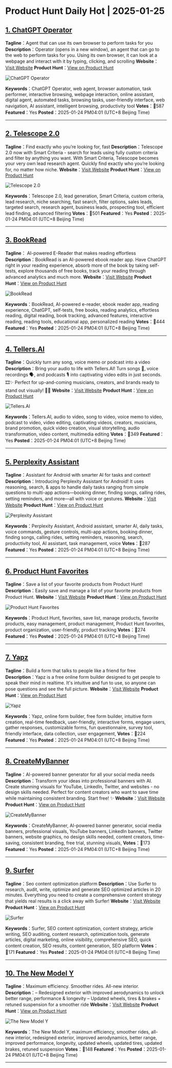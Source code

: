 # Product Hunt Daily Hot | 2025-01-25

## [1. ChatGPT Operator](https://www.producthunt.com/posts/chatgpt-operator?utm_campaign=producthunt-api&utm_medium=api-v2&utm_source=Application%3A+phtrends+%28ID%3A+147529%29)
**Tagline**：Agent that can use its own browser to perform tasks for you
**Description**：Operator ⁠(opens in a new window), an agent that can go to the web to perform tasks for you. Using its own browser, it can look at a webpage and interact with it by typing, clicking, and scrolling
**Website**：[Visit Website](https://www.producthunt.com/r/5VKSPAVIUQAMS4?utm_campaign=producthunt-api&utm_medium=api-v2&utm_source=Application%3A+phtrends+%28ID%3A+147529%29)
**Product Hunt**：[View on Product Hunt](https://www.producthunt.com/posts/chatgpt-operator?utm_campaign=producthunt-api&utm_medium=api-v2&utm_source=Application%3A+phtrends+%28ID%3A+147529%29)

![ChatGPT Operator](https://ph-files.imgix.net/bb651363-f792-4b26-979e-c2373420c3e3.png?auto=format&fit=crop&frame=1&h=512&w=1024)

**Keywords**：ChatGPT Operator, web agent, browser automation, task performer, interactive browsing, webpage interaction, online assistant, digital agent, automated tasks, browsing tasks, user-friendly interface, web navigation, AI assistant, intelligent browsing, productivity tool
**Votes**：🔺587
**Featured**：Yes
**Posted**：2025-01-24 PM04:01 (UTC+8 Beijing Time)

---

## [2. Telescope 2.0](https://www.producthunt.com/posts/telescope-2-0-2?utm_campaign=producthunt-api&utm_medium=api-v2&utm_source=Application%3A+phtrends+%28ID%3A+147529%29)
**Tagline**：Find exactly who you’re looking for, fast
**Description**：Telescope 2.0 now with Smart Criteria - search for leads using fully custom criteria and filter by anything you want. With Smart Criteria, Telescope becomes your very own lead research agent. Quickly find exactly who you’re looking for, no matter how niche.
**Website**：[Visit Website](https://www.producthunt.com/r/WMKD2X45V4JVOX?utm_campaign=producthunt-api&utm_medium=api-v2&utm_source=Application%3A+phtrends+%28ID%3A+147529%29)
**Product Hunt**：[View on Product Hunt](https://www.producthunt.com/posts/telescope-2-0-2?utm_campaign=producthunt-api&utm_medium=api-v2&utm_source=Application%3A+phtrends+%28ID%3A+147529%29)

![Telescope 2.0](https://ph-files.imgix.net/2f12e4ae-1c94-47bc-bd86-67d849728533.jpeg?auto=format&fit=crop&frame=1&h=512&w=1024)

**Keywords**：Telescope 2.0, lead generation, Smart Criteria, custom criteria, lead research, niche searching, fast search, filter options, sales leads, targeted search, research agent, business leads, prospecting tool, efficient lead finding, advanced filtering
**Votes**：🔺501
**Featured**：Yes
**Posted**：2025-01-24 PM04:01 (UTC+8 Beijing Time)

---

## [3. BookRead](https://www.producthunt.com/posts/bookread?utm_campaign=producthunt-api&utm_medium=api-v2&utm_source=Application%3A+phtrends+%28ID%3A+147529%29)
**Tagline**： AI-powered E-Reader that makes reading effortless
**Description**：BookRead is an AI-powered ebook reader app. Have ChatGPT right in your reading experience, absorb more of the book by taking self-tests, explore thousands of free books, track your reading through advanced analytics and much more.
**Website**：[Visit Website](https://www.producthunt.com/r/C56N35WJHSFMEQ?utm_campaign=producthunt-api&utm_medium=api-v2&utm_source=Application%3A+phtrends+%28ID%3A+147529%29)
**Product Hunt**：[View on Product Hunt](https://www.producthunt.com/posts/bookread?utm_campaign=producthunt-api&utm_medium=api-v2&utm_source=Application%3A+phtrends+%28ID%3A+147529%29)

![BookRead](https://ph-files.imgix.net/08b65f8b-996a-47ca-b220-e2cba83aca13.jpeg?auto=format&fit=crop&frame=1&h=512&w=1024)

**Keywords**：BookRead, AI-powered e-reader, ebook reader app, reading experience, ChatGPT, self-tests, free books, reading analytics, effortless reading, digital reading, book tracking, advanced features, interactive reading, reading tools, educational app, personalized reading
**Votes**：🔺444
**Featured**：Yes
**Posted**：2025-01-24 PM04:01 (UTC+8 Beijing Time)

---

## [4. Tellers.AI](https://www.producthunt.com/posts/tellers-ai-2?utm_campaign=producthunt-api&utm_medium=api-v2&utm_source=Application%3A+phtrends+%28ID%3A+147529%29)
**Tagline**：Quickly turn any song, voice memo or podcast into a video
**Description**：Bring your audio to life with Tellers.AI! Turn songs 🎵, voice recordings 🗣️, and podcasts 🎙️ into captivating video edits in just seconds. 🎞️✨ Perfect for up-and-coming musicians, creators, and brands ready to stand out visually! 🚀🌟
**Website**：[Visit Website](https://www.producthunt.com/r/3PBRQNQSIUCQX5?utm_campaign=producthunt-api&utm_medium=api-v2&utm_source=Application%3A+phtrends+%28ID%3A+147529%29)
**Product Hunt**：[View on Product Hunt](https://www.producthunt.com/posts/tellers-ai-2?utm_campaign=producthunt-api&utm_medium=api-v2&utm_source=Application%3A+phtrends+%28ID%3A+147529%29)

![Tellers.AI](https://ph-files.imgix.net/db07b8f6-0ae9-4018-945f-084bc327b23b.gif?auto=format&fit=crop&frame=1&h=512&w=1024)

**Keywords**：Tellers.AI, audio to video, song to video, voice memo to video, podcast to video, video editing, captivating videos, creators, musicians, brand promotion, quick video creation, visual storytelling, audio transformation, video content, multimedia editing
**Votes**：🔺349
**Featured**：Yes
**Posted**：2025-01-24 PM04:01 (UTC+8 Beijing Time)

---

## [5. Perplexity Assistant ](https://www.producthunt.com/posts/perplexity-assistant?utm_campaign=producthunt-api&utm_medium=api-v2&utm_source=Application%3A+phtrends+%28ID%3A+147529%29)
**Tagline**：Assistant for Android with smarter AI for tasks and context!
**Description**：Introducing Perplexity Assistant for Android! It uses reasoning, search, & apps to handle daily tasks ranging from simple questions to multi-app actions—booking dinner, finding songs, calling rides, setting reminders, and more—all with voice or gestures.
**Website**：[Visit Website](https://www.producthunt.com/r/NAE3QKOG2Z6JXO?utm_campaign=producthunt-api&utm_medium=api-v2&utm_source=Application%3A+phtrends+%28ID%3A+147529%29)
**Product Hunt**：[View on Product Hunt](https://www.producthunt.com/posts/perplexity-assistant?utm_campaign=producthunt-api&utm_medium=api-v2&utm_source=Application%3A+phtrends+%28ID%3A+147529%29)

![Perplexity Assistant ](https://ph-files.imgix.net/e2037488-1871-4b20-92d4-6cbcd5ffdb54.jpeg?auto=format&fit=crop&frame=1&h=512&w=1024)

**Keywords**：Perplexity Assistant, Android assistant, smarter AI, daily tasks, voice commands, gesture controls, multi-app actions, booking dinner, finding songs, calling rides, setting reminders, reasoning, search, productivity tool, AI assistant, task management, voice
**Votes**：🔺287
**Featured**：Yes
**Posted**：2025-01-24 PM04:01 (UTC+8 Beijing Time)

---

## [6. Product Hunt Favorites](https://www.producthunt.com/posts/product-hunt-favorites?utm_campaign=producthunt-api&utm_medium=api-v2&utm_source=Application%3A+phtrends+%28ID%3A+147529%29)
**Tagline**：Save a list of your favorite products from Product Hunt!
**Description**：Easily save and manage a list of your favorite products from Product Hunt.
**Website**：[Visit Website](https://www.producthunt.com/r/6UQ5K3U2E7ORWU?utm_campaign=producthunt-api&utm_medium=api-v2&utm_source=Application%3A+phtrends+%28ID%3A+147529%29)
**Product Hunt**：[View on Product Hunt](https://www.producthunt.com/posts/product-hunt-favorites?utm_campaign=producthunt-api&utm_medium=api-v2&utm_source=Application%3A+phtrends+%28ID%3A+147529%29)

![Product Hunt Favorites](https://ph-files.imgix.net/316b0ddf-f3b3-4990-acaa-e0cd02d0f618.jpeg?auto=format&fit=crop&frame=1&h=512&w=1024)

**Keywords**：Product Hunt, favorites, save list, manage products, favorite products, easy management, product management, Product Hunt favorites, product organization, user-friendly, product tracking
**Votes**：🔺274
**Featured**：Yes
**Posted**：2025-01-24 PM04:01 (UTC+8 Beijing Time)

---

## [7. Yapz](https://www.producthunt.com/posts/yapz?utm_campaign=producthunt-api&utm_medium=api-v2&utm_source=Application%3A+phtrends+%28ID%3A+147529%29)
**Tagline**：Build a form that talks to people like a friend for free
**Description**：Yapz is a free online form builder designed to get people to speak their mind in realtime. It's intuitive and fun to use, so anyone can pose questions and see the full picture.
**Website**：[Visit Website](https://www.producthunt.com/r/3ZT5X2DHPVLDRD?utm_campaign=producthunt-api&utm_medium=api-v2&utm_source=Application%3A+phtrends+%28ID%3A+147529%29)
**Product Hunt**：[View on Product Hunt](https://www.producthunt.com/posts/yapz?utm_campaign=producthunt-api&utm_medium=api-v2&utm_source=Application%3A+phtrends+%28ID%3A+147529%29)

![Yapz](https://ph-files.imgix.net/34b7fb7e-21b4-457f-9b5c-351fa307811c.png?auto=format&fit=crop&frame=1&h=512&w=1024)

**Keywords**：Yapz, online form builder, free form builder, intuitive form creation, real-time feedback, user-friendly, interactive forms, engage users, gather responses, customizable forms, fun questionnaire, survey tool, friendly interface, data collection, user engagement,
**Votes**：🔺224
**Featured**：Yes
**Posted**：2025-01-24 PM04:01 (UTC+8 Beijing Time)

---

## [8. CreateMyBanner](https://www.producthunt.com/posts/createmybanner?utm_campaign=producthunt-api&utm_medium=api-v2&utm_source=Application%3A+phtrends+%28ID%3A+147529%29)
**Tagline**：AI-powered banner generator for all your social media needs 
**Description**：Transform your ideas into professional banners with AI. Create stunning visuals for YouTube, LinkedIn, Twitter, and websites - no design skills needed. Perfect for content creators who want to save time while maintaining consistent branding. Start free! ✨
**Website**：[Visit Website](https://www.producthunt.com/r/2CTQY4IGHF6L6M?utm_campaign=producthunt-api&utm_medium=api-v2&utm_source=Application%3A+phtrends+%28ID%3A+147529%29)
**Product Hunt**：[View on Product Hunt](https://www.producthunt.com/posts/createmybanner?utm_campaign=producthunt-api&utm_medium=api-v2&utm_source=Application%3A+phtrends+%28ID%3A+147529%29)

![CreateMyBanner](https://ph-files.imgix.net/bac8df38-1a52-42ae-a22e-c643924ee632.png?auto=format&fit=crop&frame=1&h=512&w=1024)

**Keywords**：CreateMyBanner, AI-powered banner generator, social media banners, professional visuals, YouTube banners, LinkedIn banners, Twitter banners, website graphics, no design skills needed, content creators, time-saving, consistent branding, free trial, stunning visuals,
**Votes**：🔺173
**Featured**：Yes
**Posted**：2025-01-24 PM04:01 (UTC+8 Beijing Time)

---

## [9. Surfer](https://www.producthunt.com/posts/surfer-2?utm_campaign=producthunt-api&utm_medium=api-v2&utm_source=Application%3A+phtrends+%28ID%3A+147529%29)
**Tagline**：Seo content optimization platform
**Description**：Use Surfer to research, audit, write, optimize and generate SEO optimized articles in 20 minutes. Everything you need to create a comprehensive content strategy that yields real results is a click away with Surfer!
**Website**：[Visit Website](https://www.producthunt.com/r/SBV3USJ66BBWCK?utm_campaign=producthunt-api&utm_medium=api-v2&utm_source=Application%3A+phtrends+%28ID%3A+147529%29)
**Product Hunt**：[View on Product Hunt](https://www.producthunt.com/posts/surfer-2?utm_campaign=producthunt-api&utm_medium=api-v2&utm_source=Application%3A+phtrends+%28ID%3A+147529%29)

![Surfer](https://ph-files.imgix.net/83bf0c95-d934-48c2-bab0-035ff667618c.jpeg?auto=format&fit=crop&frame=1&h=512&w=1024)

**Keywords**：Surfer, SEO content optimization, content strategy, article writing, SEO auditing, content research, optimization tools, generate articles, digital marketing, online visibility, comprehensive SEO, quick content creation, SEO results, content generation, SEO platform
**Votes**：🔺171
**Featured**：Yes
**Posted**：2025-01-24 PM04:01 (UTC+8 Beijing Time)

---

## [10. The New Model Y](https://www.producthunt.com/posts/the-new-model-y?utm_campaign=producthunt-api&utm_medium=api-v2&utm_source=Application%3A+phtrends+%28ID%3A+147529%29)
**Tagline**：Maximum efficiency. Smoother rides. All-new interior.
**Description**：– Redesigned exterior with improved aerodynamics to unlock better range, performance & longevity – Updated wheels, tires & brakes + retuned suspension for a smoother ride
**Website**：[Visit Website](https://www.producthunt.com/r/ASB46SOMUHLKHQ?utm_campaign=producthunt-api&utm_medium=api-v2&utm_source=Application%3A+phtrends+%28ID%3A+147529%29)
**Product Hunt**：[View on Product Hunt](https://www.producthunt.com/posts/the-new-model-y?utm_campaign=producthunt-api&utm_medium=api-v2&utm_source=Application%3A+phtrends+%28ID%3A+147529%29)

![The New Model Y](https://ph-files.imgix.net/3b0b8c98-e703-4e71-8e4c-09aa6b755240.jpeg?auto=format&fit=crop&frame=1&h=512&w=1024)

**Keywords**：The New Model Y, maximum efficiency, smoother rides, all-new interior, redesigned exterior, improved aerodynamics, better range, improved performance, longevity, updated wheels, updated tires, updated brakes, retuned suspension
**Votes**：🔺148
**Featured**：Yes
**Posted**：2025-01-24 PM04:01 (UTC+8 Beijing Time)

---

